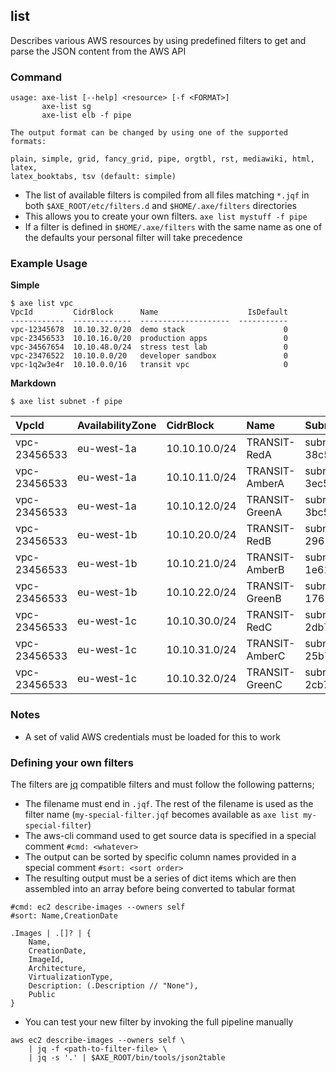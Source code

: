 
## list

Describes various AWS resources by using predefined filters to get and parse the JSON content from the AWS API

### Command

```
usage: axe-list [--help] <resource> [-f <FORMAT>]
       axe-list sg
       axe-list elb -f pipe

The output format can be changed by using one of the supported formats:

plain, simple, grid, fancy_grid, pipe, orgtbl, rst, mediawiki, html, latex,
latex_booktabs, tsv (default: simple)
```

 - The list of available filters is compiled from all files matching `*.jqf` in both `$AXE_ROOT/etc/filters.d` and `$HOME/.axe/filters` directories
 - This allows you to create your own filters.  `axe list mystuff -f pipe`
 - If a filter is defined in `$HOME/.axe/filters` with the same name as one of the defaults your personal filter will take precedence



### Example Usage

**Simple**
```
$ axe list vpc
VpcId         CidrBlock      Name                    IsDefault
------------  -------------  --------------------  -----------
vpc-12345678  10.10.32.0/20  demo stack                      0
vpc-23456533  10.10.16.0/20  production apps                 0
vpc-34567654  10.10.48.0/24  stress test lab                 0
vpc-23476522  10.10.0.0/20   developer sandbox               0
vpc-1q2w3e4r  10.10.0.0/16   transit vpc                     0
```

**Markdown**
```
$ axe list subnet -f pipe
```

| VpcId        | AvailabilityZone   | CidrBlock      | Name                         | SubnetId        |   AvailableIpAddressCount |
|:-------------|:-------------------|:---------------|:-----------------------------|:----------------|--------------------------:|
| vpc-23456533 | eu-west-1a         | 10.10.10.0/24  | TRANSIT-RedA                 | subnet-38c5e05d |                       244 |
| vpc-23456533 | eu-west-1a         | 10.10.11.0/24  | TRANSIT-AmberA               | subnet-3ec5e05b |                       246 |
| vpc-23456533 | eu-west-1a         | 10.10.12.0/24  | TRANSIT-GreenA               | subnet-3bc5e05e |                       250 |
| vpc-23456533 | eu-west-1b         | 10.10.20.0/24  | TRANSIT-RedB                 | subnet-29612c5e |                       250 |
| vpc-23456533 | eu-west-1b         | 10.10.21.0/24  | TRANSIT-AmberB               | subnet-1e612c69 |                       250 |
| vpc-23456533 | eu-west-1b         | 10.10.22.0/24  | TRANSIT-GreenB               | subnet-17612c60 |                       251 |
| vpc-23456533 | eu-west-1c         | 10.10.30.0/24  | TRANSIT-RedC                 | subnet-2db7d374 |                       250 |
| vpc-23456533 | eu-west-1c         | 10.10.31.0/24  | TRANSIT-AmberC               | subnet-25b7d37c |                       251 |
| vpc-23456533 | eu-west-1c         | 10.10.32.0/24  | TRANSIT-GreenC               | subnet-2cb7d375 |                       251 |


### Notes

 - A set of valid AWS credentials must be loaded for this to work


### Defining your own filters

The filters are [jq] compatible filters and must follow the following patterns;

 - The filename must end in `.jqf`. The rest of the filename is used as the filter name (`my-special-filter.jqf` becomes available as `axe list my-special-filter`)
 - The aws-cli command used to get source data is specified in a special comment `#cmd: <whatever>`
 - The output can be sorted by specific column names provided in a special comment `#sort: <sort order>`
 - The resulting output must be a series of dict items which are then assembled into an array before being converted to tabular format

```
#cmd: ec2 describe-images --owners self
#sort: Name,CreationDate

.Images | .[]? | {
    Name,
    CreationDate,
    ImageId,
    Architecture,
    VirtualizationType,
    Description: (.Description // "None"),
    Public
}
```

 - You can test your new filter by invoking the full pipeline manually

```
aws ec2 describe-images --owners self \
    | jq -f <path-to-filter-file> \
    | jq -s '.' | $AXE_ROOT/bin/tools/json2table
```

[jq]: https://stedolan.github.io/jq/
